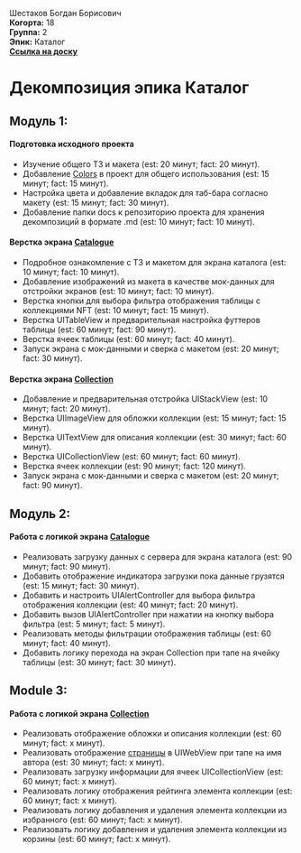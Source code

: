 Шестаков Богдан Борисович\
<b>Когорта:</b> 18\
<b>Группа:</b> 2\
<b>Эпик:</b> Каталог\
<b>[Ссылка на доску](https://github.com/users/dreamWillAppear/projects/2/views/1?groupedBy%5BcolumnId%5D=Assignees)</b>

# Декомпозиция эпика Каталог

## Модуль 1:
#### Подготовка исходного проекта
+ Изучение общего ТЗ и макета (est: 20 минут; fact:  20 минут).
+ Добавление [Colors](https://www.figma.com/design/k1LcgXHGTHIeiCv4XuPbND/FakeNFT-(YP)?node-id=597-15865&t=8yoL4j9azSEWDZN3-4) в проект для общего использования (est: 15 минут; fact: 15 минут).
+ Настройка цвета и добавление вкладок для таб-бара согласно макету (est: 15 минут; fact: 30 минут).
+ Добавление папки docs к репозиторию проекта для хранения декомпозиций в формате .md (est: 10 минут; fact: 10 минут).

#### Верстка экрана [Catalogue](https://www.figma.com/design/k1LcgXHGTHIeiCv4XuPbND/FakeNFT-(YP)?node-id=641-31969&t=uRX9RhlepVPymNrs-4)
+ Подробное ознакомление с ТЗ и макетом для экрана каталога (est: 10 минут; fact: 10 минут).
+ Добавление изображений из макета в качестве мок-данных для отстройки экранов (est: 10 минут; fact: 10 минут).
+ Верстка кнопки для выбора фильтра отображения таблицы с коллекциями NFT (est: 10 минут; fact: 15 минут).
+ Верстка UITableView и предварительная настройка футтеров таблицы (est: 60 минут; fact: 90 минут).
+ Верстка ячеек таблицы (est: 60 минут; fact: 40 минут).
+ Запуск экрана с мок-данными и сверка с макетом (est: 20 минут; fact: 30 минут).

#### Верстка экрана [Collection](https://www.figma.com/design/k1LcgXHGTHIeiCv4XuPbND/FakeNFT-(YP)?node-id=641-33745&t=8yoL4j9azSEWDZN3-4)
+ Добавление и предварительная отстройка UIStackView (est: 10 минут; fact: 20 минут).
+ Верстка UIImageView для обложки коллекции (est: 15 минут; fact: 15 минут).
+ Верстка UITextView для описания коллекции (est: 30 минут; fact: 60 минут).
+ Верстка UICollectionView (est: 60 минут; fact: 60 минут).
+ Верстка ячеек коллекции (est: 90 минут; fact: 120 минут).
+ Запуск экрана с мок-данными и сверка с макетом (est: 20 минут; fact: 90 минут).

## Модуль 2:
#### Работа с логикой экрана [Catalogue](https://www.figma.com/design/k1LcgXHGTHIeiCv4XuPbND/FakeNFT-(YP)?node-id=641-31969&t=uRX9RhlepVPymNrs-4)
+ Реализовать загрузку данных с сервера для экрана каталога (est: 90 минут; fact: 90 минут).
+ Добавить отображение индикатора загрузки пока данные грузятся (est: 15 минут; fact: 30 минут).
+ Добавить и настроить UIAlertController для выбора фильтра отображения коллекции (est: 40 минут; fact: 20 минут).
+ Добавить вызов UIAlertController при нажатии на кнопку выбора фильтра (est: 5 минут; fact: 5 минут).
+ Реализовать методы фильтрации отображения таблицы (est: 60 минут; fact: 40 минут).
+ Добавить логику перехода на экран Collection при тапе на ячейку таблицы (est: 30 минут; fact: 30 минут).

## Module 3:
#### Работа с логикой экрана [Collection](https://www.figma.com/design/k1LcgXHGTHIeiCv4XuPbND/FakeNFT-(YP)?node-id=641-33745&t=8yoL4j9azSEWDZN3-4)
- Реализовать отображение обложки и описания коллекции (est: 60 минут; fact: x минут).
- Реализовать отображение [страницы](https://practicum.yandex.ru/ios-developer/) в UIWebView при тапе на имя автора (est: 30 минут; fact: x минут).
- Реализовать загрузку информации для ячеек UICollectionView (est: 60 минут; fact: x минут).
- Реализовать логику отображения рейтинга элемента коллекции (est: 60 минут; fact: x минут).
- Реализовать логику добавления и удаления элемента коллекции из избранного (est: 60 минут; fact: x минут).
- Реализовать логику добавления и удаления элемента коллекции из корзины (est: 60 минут; fact: x минут).
